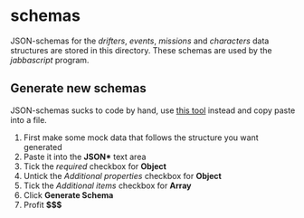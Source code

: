 # schemas

JSON-schemas for the *drifters*, *events*, *missions* and *characters* data structures are stored in this directory. These schemas are used by the *jabbascript* program.

## Generate new schemas
JSON-schemas sucks to code by hand, use [this tool](https://jsonschema.net/#/editor) instead and copy paste into a file.
1. First make some mock data that follows the structure you want generated
2. Paste it into the **JSON\*** text area
3. Tick the *required* checkbox for **Object**
4. Untick the *Additional properties* checkbox for **Object**
5. Tick the *Additional items* checkbox for **Array**
6. Click **Generate Schema**
7. Profit **$$$**
